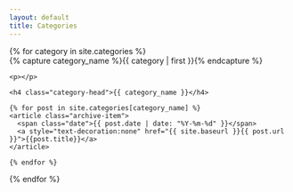 ```yaml
---
layout: default
title: Categories
---
```


<div id="archives">
{% for category in site.categories %}
  <div class="archive-group">
    {% capture category_name %}{{ category | first }}{% endcapture %}
    <div id="#{{ category_name | slugize }}"></div>
    
    <p></p>

    <h4 class="category-head">{{ category_name }}</h4>

    {% for post in site.categories[category_name] %}
    <article class="archive-item">
      <span class="date">{{ post.date | date: "%Y-%m-%d" }}</span>
      <a style="text-decoration:none" href="{{ site.baseurl }}{{ post.url }}">{{post.title}}</a>
    </article>

    {% endfor %}
  </div>
{% endfor %}
</div>
